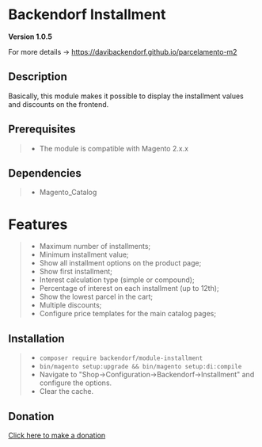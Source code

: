 

# Backendorf Installment
**Version 1.0.5**

For more details -> https://davibackendorf.github.io/parcelamento-m2

## Description
 Basically, this module makes it possible to display the installment values and discounts on the frontend.

## Prerequisites
> - The module is compatible with Magento 2.x.x

## Dependencies
> - Magento_Catalog

# Features
> - Maximum number of installments;
> - Minimum installment value;
> - Show all installment options on the product page;
> - Show first installment;
> - Interest calculation type (simple or compound);
> - Percentage of interest on each installment (up to 12th);
> - Show the lowest parcel in the cart;
> - Multiple discounts;
> - Configure price templates for the main catalog pages;

## Installation
> - `composer require backendorf/module-installment`
> - `bin/magento setup:upgrade && bin/magento setup:di:compile`
> - Navigate to "Shop->Configuration->Backendorf->Installment" and configure the options.
> - Clear the cache.


## Donation

[Click here to make a donation](https://www.paypal.com/donate?business=RDQ4VDNPKJKB8&no_recurring=0&currency_code=BRL)
